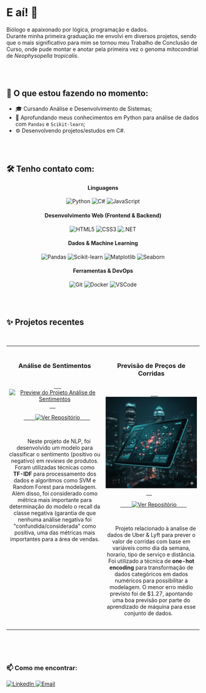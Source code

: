 
# E aí! 👋

<p align="left">
  Biólogo e apaixonado por lógica, programação e dados.<br>
  Durante minha primeira graduação me envolvi em diversos projetos, sendo que o mais significativo para mim se tornou meu Trabalho de Conclusão de Curso, onde pude montar e anotar pela primeira vez o genoma mitocondrial de <i>Neophysopella tropicalis</i>.
</p>

<br> <br>

## 🚀 O que estou fazendo no momento:

* 🎓 Cursando Análise e Desenvolvimento de Sistemas;
* 🧠 Aprofundando meus conhecimentos em Python para análise de dados com `Pandas` e `Scikit-learn`;
* ⚙️ Desenvolvendo projetos/estudos em C#.

<br> <br>

## 🛠️ Tenho contato com:
<center>

#### Linguagens
<p>
  <img src="https://img.shields.io/badge/Python-3776AB?style=for-the-badge&logo=python&logoColor=white" alt="Python">
  <img src="https://img.shields.io/badge/C%23-239120?style=for-the-badge&logo=c-sharp&logoColor=white" alt="C#">
  <img src="https://img.shields.io/badge/JavaScript-F7DF1E?style=for-the-badge&logo=javascript&logoColor=black" alt="JavaScript">
</p>

#### Desenvolvimento Web (Frontend & Backend)
<p>
  <img src="https://img.shields.io/badge/HTML5-E34F26?style=for-the-badge&logo=html5&logoColor=white" alt="HTML5">
  <img src="https://img.shields.io/badge/CSS3-1572B6?style=for-the-badge&logo=css3&logoColor=white" alt="CSS3">
  <img src="https://img.shields.io/badge/.NET-512BD4?style=for-the-badge&logo=dotnet&logoColor=white" alt=".NET">
</p>

#### Dados & Machine Learning
<p>
  <img src="https://img.shields.io/badge/Pandas-150458?style=for-the-badge&logo=pandas&logoColor=white" alt="Pandas">
  <img src="https://img.shields.io/badge/scikit_learn-F7931E?style=for-the-badge&logo=scikit-learn&logoColor=white" alt="Scikit-learn">
  <img src="https://img.shields.io/badge/Matplotlib-grey?style=for-the-badge&logo=matplotlib&logoColor=white" alt="Matplotlib">
  <img src="https://img.shields.io/badge/Seaborn-3776AB?style=for-the-badge&logo=seaborn&logoColor=white" alt="Seaborn">
</p>

#### Ferramentas & DevOps
<p>
  <img src="https://img.shields.io/badge/GIT-E44C30?style=for-the-badge&logo=git&logoColor=white" alt="Git">
  <img src="https://img.shields.io/badge/Docker-2496ED?style=for-the-badge&logo=docker&logoColor=white" alt="Docker">
  <img src="https://img.shields.io/badge/Visual_Studio_Code-0078D4?style=for-the-badge&logo=visual%20studio%20code&logoColor=white" alt="VSCode">
</p>
</center>

<br> <br>

## ✨ Projetos recentes

<table border="0" cellpadding="0" cellspacing="0">
  <tr>
    <td width="50%" valign="top">
  <h3 align="center">Análise de Sentimentos</h3>
  <div align="center">
    <a href="https://github.com/jampani1/from-data-to-feelings" target="_blank">
      <img src="https://github.com/jampani1/from-data-to-feelings/blob/main/img/capa_review.png?raw=true" width="400" alt="Preview do Projeto Análise de Sentimentos">
    </a>
    <p>
      <a href="https://github.com/jampani1/from-data-to-feelings" target="_blank">
        <img src="https://img.shields.io/badge/Ver%20Repositório-303030?style=for-the-badge&logo=github&logoColor=white" alt="Ver Repositório">
      </a>
    </p>
    <p>
      Neste projeto de NLP, foi desenvolvido um modelo para classificar o sentimento (positivo ou negativo) em <i>reviews</i> de produtos. Foram utilizadas técnicas como <b>TF-IDF</b> para processamento dos dados e algoritmos como SVM e Random Forest para modelagem. Além disso, foi considerado como métrica mais importante para determinação do modelo o recall da classe negativa (garantia de que nenhuma análise negativa foi "confundida/considerada" como positiva, uma das métricas mais importantes para a área de vendas.
    </p>
  </div>
</td>
<td width="50%" valign="top">
  <h3 align="center">Previsão de Preços de Corridas</h3>
  <div align="center">
    <a href="https://github.com/jampani1/ride-price-engine" target="_blank">
      <img src="https://github.com/jampani1/ride-price-engine/blob/main/imgs/capa_ride.png?raw=true" width="400" alt="Preview do Projeto de Previsão de Preços">
    </a>
    <p>
      <a href="https://github.com/jampani1/ride-price-engine" target="_blank">
        <img src="https://img.shields.io/badge/Ver%20Repositório-303030?style=for-the-badge&logo=github&logoColor=white" alt="Ver Repositório">
      </a>
    </p>
    <p>
      Projeto relacionado à analise de dados de Uber & Lyft para prever o valor de corridas com base em variáveis como dia da semana, horario, tipo de serviço e distância. Foi utilizado a técnica de <b>one-hot encoding</b> para transformação de dados categóricos em dados numéricos para possibilitar a modelagem. O menor erro médio previsto foi de $1.27, apontando uma boa previsão por parte do aprendizado de máquina para esse conjunto de dados.
    </p>
  </div>
</td>
  </tr>
</table>

<br> <br> <br>

### 📫 Como me encontrar:

<p>
  <a href="https://www.linkedin.com/in/mauriciojampani" target="_blank">
    <img src="https://img.shields.io/badge/LinkedIn-0077B5?style=for-the-badge&logo=linkedin&logoColor=white" alt="LinkedIn">
  </a>
  <a href="mailto:mmjampani13@gmail.com">
    <img src="https://img.shields.io/badge/Email-D14836?style=for-the-badge&logo=gmail&logoColor=white" alt="Email">
  </a>
</p>
